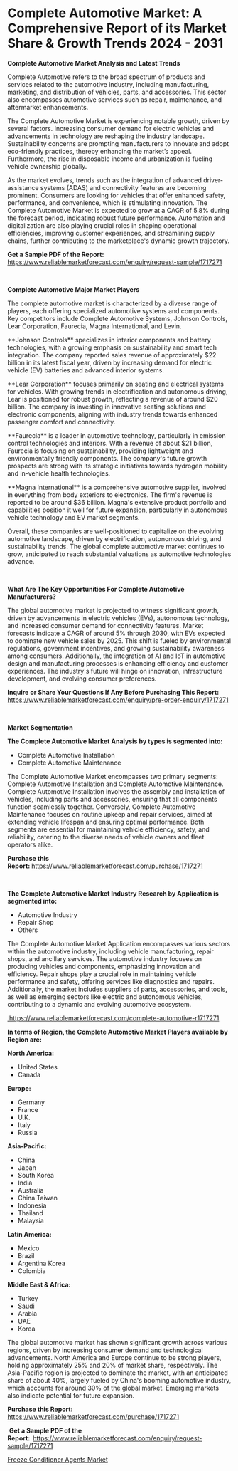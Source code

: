 <p><h1>Complete Automotive Market: A Comprehensive Report of its Market Share & Growth Trends 2024 - 2031</h1></p><p><strong>Complete Automotive Market Analysis and Latest Trends</strong></p>
<p><p>Complete Automotive refers to the broad spectrum of products and services related to the automotive industry, including manufacturing, marketing, and distribution of vehicles, parts, and accessories. This sector also encompasses automotive services such as repair, maintenance, and aftermarket enhancements.</p><p>The Complete Automotive Market is experiencing notable growth, driven by several factors. Increasing consumer demand for electric vehicles and advancements in technology are reshaping the industry landscape. Sustainability concerns are prompting manufacturers to innovate and adopt eco-friendly practices, thereby enhancing the market’s appeal. Furthermore, the rise in disposable income and urbanization is fueling vehicle ownership globally.</p><p>As the market evolves, trends such as the integration of advanced driver-assistance systems (ADAS) and connectivity features are becoming prominent. Consumers are looking for vehicles that offer enhanced safety, performance, and convenience, which is stimulating innovation. The Complete Automotive Market is expected to grow at a CAGR of 5.8% during the forecast period, indicating robust future performance. Automation and digitalization are also playing crucial roles in shaping operational efficiencies, improving customer experiences, and streamlining supply chains, further contributing to the marketplace's dynamic growth trajectory.</p></p>
<p><strong>Get a Sample PDF of the Report:&nbsp;</strong> <a href="https://www.reliablemarketforecast.com/enquiry/request-sample/1717271?utm_campaign=1893&utm_medium=2&utm_source=Github&utm_content=ia&utm_term=28122024&utm_id=complete-automotive">https://www.reliablemarketforecast.com/enquiry/request-sample/1717271</a></p>
<p>&nbsp;</p>
<p><strong>Complete Automotive Major Market Players</strong></p>
<p><p>The complete automotive market is characterized by a diverse range of players, each offering specialized automotive systems and components. Key competitors include Complete Automotive Systems, Johnson Controls, Lear Corporation, Faurecia, Magna International, and Levin.</p><p>**Johnson Controls** specializes in interior components and battery technologies, with a growing emphasis on sustainability and smart tech integration. The company reported sales revenue of approximately $22 billion in its latest fiscal year, driven by increasing demand for electric vehicle (EV) batteries and advanced interior systems.</p><p>**Lear Corporation** focuses primarily on seating and electrical systems for vehicles. With growing trends in electrification and autonomous driving, Lear is positioned for robust growth, reflecting a revenue of around $20 billion. The company is investing in innovative seating solutions and electronic components, aligning with industry trends towards enhanced passenger comfort and connectivity.</p><p>**Faurecia** is a leader in automotive technology, particularly in emission control technologies and interiors. With a revenue of about $21 billion, Faurecia is focusing on sustainability, providing lightweight and environmentally friendly components. The company's future growth prospects are strong with its strategic initiatives towards hydrogen mobility and in-vehicle health technologies.</p><p>**Magna International** is a comprehensive automotive supplier, involved in everything from body exteriors to electronics. The firm's revenue is reported to be around $36 billion. Magna's extensive product portfolio and capabilities position it well for future expansion, particularly in autonomous vehicle technology and EV market segments.</p><p>Overall, these companies are well-positioned to capitalize on the evolving automotive landscape, driven by electrification, autonomous driving, and sustainability trends. The global complete automotive market continues to grow, anticipated to reach substantial valuations as automotive technologies advance.</p></p>
<p>&nbsp;</p>
<p><strong>What Are The Key Opportunities For Complete Automotive Manufacturers?</strong></p>
<p><p>The global automotive market is projected to witness significant growth, driven by advancements in electric vehicles (EVs), autonomous technology, and increased consumer demand for connectivity features. Market forecasts indicate a CAGR of around 5% through 2030, with EVs expected to dominate new vehicle sales by 2025. This shift is fueled by environmental regulations, government incentives, and growing sustainability awareness among consumers. Additionally, the integration of AI and IoT in automotive design and manufacturing processes is enhancing efficiency and customer experiences. The industry's future will hinge on innovation, infrastructure development, and evolving consumer preferences.</p></p>
<p><strong>Inquire or Share Your Questions If Any Before Purchasing This Report:</strong> <a href="https://www.reliablemarketforecast.com/enquiry/pre-order-enquiry/1717271?utm_campaign=1893&utm_medium=2&utm_source=Github&utm_content=ia&utm_term=28122024&utm_id=complete-automotive">https://www.reliablemarketforecast.com/enquiry/pre-order-enquiry/1717271</a></p>
<p>&nbsp;</p>
<p><strong>Market Segmentation</strong></p>
<p><strong>The Complete Automotive Market Analysis by types is segmented into:</strong></p>
<p><ul><li>Complete Automotive Installation</li><li>Complete Automotive Maintenance</li></ul></p>
<p><p>The Complete Automotive Market encompasses two primary segments: Complete Automotive Installation and Complete Automotive Maintenance. Complete Automotive Installation involves the assembly and installation of vehicles, including parts and accessories, ensuring that all components function seamlessly together. Conversely, Complete Automotive Maintenance focuses on routine upkeep and repair services, aimed at extending vehicle lifespan and ensuring optimal performance. Both segments are essential for maintaining vehicle efficiency, safety, and reliability, catering to the diverse needs of vehicle owners and fleet operators alike.</p></p>
<p><strong>Purchase this Report:&nbsp;</strong><a href="https://www.reliablemarketforecast.com/purchase/1717271?utm_campaign=1893&utm_medium=2&utm_source=Github&utm_content=ia&utm_term=28122024&utm_id=complete-automotive">https://www.reliablemarketforecast.com/purchase/1717271</a></p>
<p>&nbsp;</p>
<p><strong>The Complete Automotive Market Industry Research by Application is segmented into:</strong></p>
<p><ul><li>Automotive Industry</li><li>Repair Shop</li><li>Others</li></ul></p>
<p><p>The Complete Automotive Market Application encompasses various sectors within the automotive industry, including vehicle manufacturing, repair shops, and ancillary services. The automotive industry focuses on producing vehicles and components, emphasizing innovation and efficiency. Repair shops play a crucial role in maintaining vehicle performance and safety, offering services like diagnostics and repairs. Additionally, the market includes suppliers of parts, accessories, and tools, as well as emerging sectors like electric and autonomous vehicles, contributing to a dynamic and evolving automotive ecosystem.</p></p>
<p><a href="https://www.reliablemarketforecast.com/complete-automotive-r1717271?utm_campaign=1893&utm_medium=2&utm_source=Github&utm_content=ia&utm_term=28122024&utm_id=complete-automotive">&nbsp;https://www.reliablemarketforecast.com/complete-automotive-r1717271</a></p>
<p><strong>In terms of Region, the Complete Automotive Market Players available by Region are:</strong></p>
<p>
    <p> <strong> North America: </strong>
        <ul>
            <li>United States</li>
            <li>Canada</li>
        </ul>
        </p> 
    <p> <strong> Europe: </strong>
        <ul>
            <li>Germany</li>
            <li>France</li>
            <li>U.K.</li>
            <li>Italy</li>
            <li>Russia</li>
        </ul>
        </p> 
    <p> <strong> Asia-Pacific: </strong>
        <ul>
            <li>China</li>
            <li>Japan</li>
            <li>South Korea</li>
            <li>India</li>
            <li>Australia</li>
            <li>China Taiwan</li>
            <li>Indonesia</li>
            <li>Thailand</li>
            <li>Malaysia</li>
        </ul>
        </p> 
    <p> <strong> Latin America: </strong>
        <ul>
            <li>Mexico</li>
            <li>Brazil</li>
            <li>Argentina Korea</li>
            <li>Colombia</li>
        </ul>
        </p> 
    <p> <strong> Middle East & Africa: </strong>
        <ul>
            <li>Turkey</li>
            <li>Saudi</li>
            <li>Arabia</li>
            <li>UAE</li>
            <li>Korea</li>
        </ul>
    </p>
    </p>
<p><p>The global automotive market has shown significant growth across various regions, driven by increasing consumer demand and technological advancements. North America and Europe continue to be strong players, holding approximately 25% and 20% of market share, respectively. The Asia-Pacific region is projected to dominate the market, with an anticipated share of about 40%, largely fueled by China's booming automotive industry, which accounts for around 30% of the global market. Emerging markets also indicate potential for future expansion.</p></p>
<p><strong>Purchase this Report: </strong><a href="https://www.reliablemarketforecast.com/purchase/1717271?utm_campaign=1893&utm_medium=2&utm_source=Github&utm_content=ia&utm_term=28122024&utm_id=complete-automotive">https://www.reliablemarketforecast.com/purchase/1717271</a></p>
<p>&nbsp;<strong>Get a Sample PDF of the Report:&nbsp;&nbsp;</strong><a href="https://www.reliablemarketforecast.com/enquiry/request-sample/1717271?utm_campaign=1893&utm_medium=2&utm_source=Github&utm_content=ia&utm_term=28122024&utm_id=complete-automotive">https://www.reliablemarketforecast.com/enquiry/request-sample/1717271</a></p>
<p><strong></strong></p>
<p><p><a href="https://github.com/PeterParrish5/Market-Research-Report-List-7/blob/main/freeze-conditioner-agents-market.md?utm_campaign=1893&utm_medium=2&utm_source=Github&utm_content=ia&utm_term=28122024&utm_id=complete-automotive">Freeze Conditioner Agents Market</a></p></p>